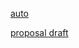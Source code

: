 
[auto](https://drive.google.com/file/d/1DDs5EyQ_-ru5ERMHunbjqyhncNQw88nU/view?usp=sharing)

[proposal draft](https://drive.google.com/file/d/1_TJSsJq4XpLX0Pdk9SAaA1-S3Y_2P12F/view?usp=sharing)

